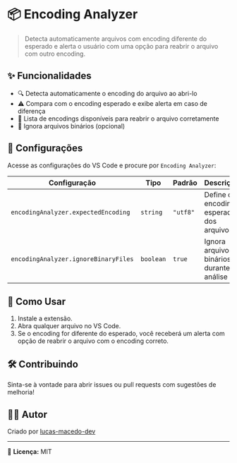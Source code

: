 # 📦 Encoding Analyzer

> Detecta automaticamente arquivos com encoding diferente do esperado e alerta o usuário com uma opção para reabrir o arquivo com outro encoding.

## ✨ Funcionalidades

- 🔍 Detecta automaticamente o encoding do arquivo ao abri-lo
- ⚠️ Compara com o encoding esperado e exibe alerta em caso de diferença
- 📜 Lista de encodings disponíveis para reabrir o arquivo corretamente
- 🧠 Ignora arquivos binários (opcional)

## 🔧 Configurações

Acesse as configurações do VS Code e procure por `Encoding Analyzer`:

| Configuração | Tipo     | Padrão  | Descrição |
|--------------|----------|---------|-----------|
| `encodingAnalyzer.expectedEncoding` | `string`  | `"utf8"` | Define o encoding esperado dos arquivos |
| `encodingAnalyzer.ignoreBinaryFiles` | `boolean` | `true`  | Ignora arquivos binários durante a análise |

## 🧪 Como Usar

1. Instale a extensão.
2. Abra qualquer arquivo no VS Code.
3. Se o encoding for diferente do esperado, você receberá um alerta com opção de reabrir o arquivo com o encoding correto.

## 🛠️ Contribuindo

Sinta-se à vontade para abrir issues ou pull requests com sugestões de melhoria!

## 🧑‍💻 Autor

Criado por [lucas-macedo-dev](https://github.com/lucas-macedo-dev)

---

📘 **Licença:** MIT